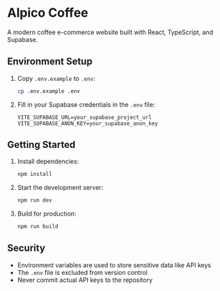 # Alpico Coffee

A modern coffee e-commerce website built with React, TypeScript, and Supabase.

## Environment Setup

1. Copy `.env.example` to `.env`:
   ```bash
   cp .env.example .env
   ```

2. Fill in your Supabase credentials in the `.env` file:
   ```
   VITE_SUPABASE_URL=your_supabase_project_url
   VITE_SUPABASE_ANON_KEY=your_supabase_anon_key
   ```

## Getting Started

1. Install dependencies:
   ```bash
   npm install
   ```

2. Start the development server:
   ```bash
   npm run dev
   ```

3. Build for production:
   ```bash
   npm run build
   ```

## Security

- Environment variables are used to store sensitive data like API keys
- The `.env` file is excluded from version control
- Never commit actual API keys to the repository

